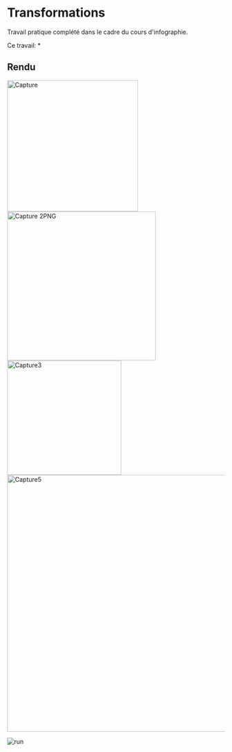 # Transformations
Travail pratique complété dans le cadre du cours d'infographie.

Ce travail:
*

## Rendu
<img width="303" alt="Capture" src="https://user-images.githubusercontent.com/22164525/158265889-d2e9860a-27eb-4c1a-9805-61f53d9fd3d7.PNG">

<img width="344" alt="Capture 2PNG" src="https://user-images.githubusercontent.com/22164525/158265910-743157fc-61c0-46fc-b52a-658b25b5c283.PNG">

<img width="264" alt="Capture3" src="https://user-images.githubusercontent.com/22164525/158265930-6ac4916b-f80f-4267-b1e1-e02d6383f904.PNG">

<img width="593" alt="Capture5" src="https://user-images.githubusercontent.com/22164525/158266071-8760e882-43b8-49e1-ba77-05742cb07b02.PNG">

![run](https://user-images.githubusercontent.com/22164525/158266990-dea099fd-d9fd-4334-b589-8704cf1e0754.gif)
